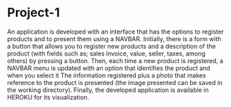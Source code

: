 # Project-1

An application is developed with an interface that has the options to register products and to present them using a NAVBAR. Initially, there is a form with a button that allows you to register new products and a description of the product (with fields such as; sales invoice, value, seller, taxes, among others) by pressing a button. Then, each time a new product is registered, a NAVBAR menu is updated with an option that identifies the product and when you select it 
The information registered plus a photo that makes reference to the product is presented (the image presented can be saved in the working directory). Finally, the developed application is available in HEROKU for its visualization.
